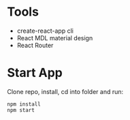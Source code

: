 # Tools

-   create-react-app cli
-   React MDL material design
-   React Router

# Start App

Clone repo, install, cd into folder and run:

```git
npm install
npm start
```
